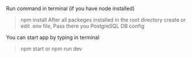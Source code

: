 Run command in terminal (if you have node installed)
 >npm install
 After all packeges installed
 in the root directory create or edit .env file,
 Pass there you PostgreSQL DB config

You can start app by typing in terminal

>npm start 
or 
>npm run dev